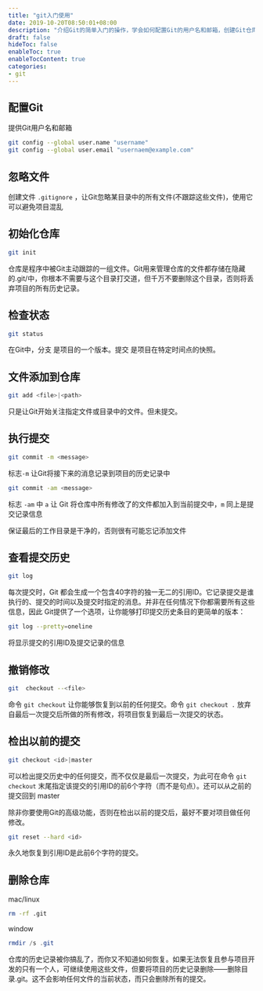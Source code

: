 ```yaml
---
title: "git入门使用"
date: 2019-10-20T08:50:01+08:00
description: "介绍Git的简单入门的操作，学会如何配置Git的用户名和邮箱，创建Git仓库，代码添加并提交Git仓库，撤销修改和删除Git仓库等。"
draft: false
hideToc: false
enableToc: true
enableTocContent: true
categories:
- git
---
```


## 配置Git

提供Git用户名和邮箱

```bash
git config --global user.name "username"
git config --global user.email "usernaem@example.com"
```

## 忽略文件

创建文件 `.gitignore` ，让Git忽略某目录中的所有文件(不跟踪这些文件)，使用它可以避免项目混乱

## 初始化仓库

```bash
git init
```

仓库是程序中被Git主动跟踪的一组文件。Git用来管理仓库的文件都存储在隐藏的.git/中，你根本不需要与这个目录打交道，但千万不要删除这个目录，否则将丢弃项目的所有历史记录。

## 检查状态

```bash
git status
```

在Git中，分支 是项目的一个版本。提交 是项目在特定时间点的快照。

## 文件添加到仓库

```bash
git add <file>|<path>
```

只是让Git开始关注指定文件或目录中的文件。但未提交。

## 执行提交

```bash
git commit -m <message>
```

标志`-m` 让Git将接下来的消息记录到项目的历史记录中

```bash
git commit -am <message>
```

标志 `-am` 中 `a` 让 Git 将仓库中所有修改了的文件都加入到当前提交中，`m` 同上是提交记录信息

保证最后的工作目录是干净的，否则很有可能忘记添加文件

## 查看提交历史

```bash
git log
```

每次提交时，Git 都会生成一个包含40字符的独一无二的引用ID。它记录提交是谁执行的、提交的时间以及提交时指定的消息。并非在任何情况下你都需要所有这些信息，因此
Git提供了一个选项，让你能够打印提交历史条目的更简单的版本：

```bash
git log --pretty=oneline
```

将显示提交的引用ID及提交记录的信息

## 撤销修改

```bash
git  checkout --<file>
```

命令 `git checkout` 让你能够恢复到以前的任何提交。命令 `git checkout .` 放弃自最后一次提交后所做的所有修改，将项目恢复到最后一次提交的状态。

## 检出以前的提交

```bash
git checkout <id>|master
```

可以检出提交历史中的任何提交，而不仅仅是最后一次提交，为此可在命令 `git checkout` 末尾指定该提交的引用ID的前6个字符（而不是句点）。还可以从之前的提交回到 master

除非你要使用Git的高级功能，否则在检出以前的提交后，最好不要对项目做任何修改。

```bash
git reset --hard <id>
```

永久地恢复到引用ID是此前6个字符的提交。

## 删除仓库

mac/linux

```bash
rm -rf .git
```

window
```powershell
rmdir /s .git
```

仓库的历史记录被你搞乱了，而你又不知道如何恢复。如果无法恢复且参与项目开发的只有一个人，可继续使用这些文件，但要将项目的历史记录删除——删除目录.git。这不会影响任何文件的当前状态，而只会删除所有的提交。
